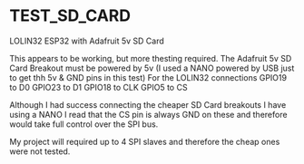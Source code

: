 # TEST_SD_CARD
LOLIN32 ESP32 with Adafruit 5v SD Card

This appears to be working, but more thesting required.
The Adafruit 5v SD Card Breakout must be powered by 5v (I used a NANO powered by USB just to get thh 5v & GND pins in this test)
For the LOLIN32 connections
  GPIO19 to D0
  GPIO23 to D1
  GPIO18 to CLK
  GPIO5 to CS
  
  Although I had success connecting the cheaper SD Card breakouts I have using a NANO I read that the CS pin is always GND on these
  and therefore would take full control over the SPI bus.
  
  My project will required up to 4 SPI slaves and therefore the cheap ones were not tested. 
